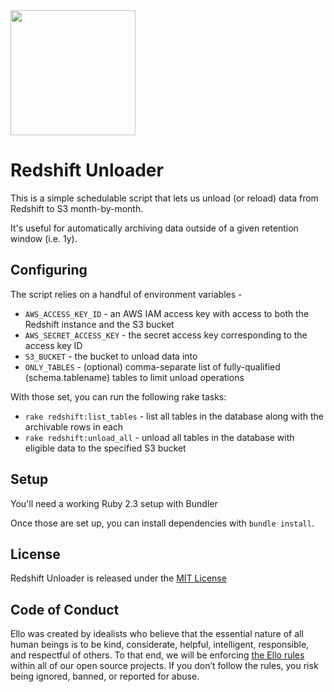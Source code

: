 <img src="http://d324imu86q1bqn.cloudfront.net/uploads/user/avatar/641/large_Ello.1000x1000.png" width="200px" height="200px" />

# Redshift Unloader

This is a simple schedulable script that lets us unload (or reload) data from Redshift to S3 month-by-month.

It's useful for automatically archiving data outside of a given retention window (i.e. 1y). 


## Configuring

The script relies on a handful of environment variables - 

- `AWS_ACCESS_KEY_ID` - an AWS IAM access key with access to both the Redshift instance and the S3 bucket
- `AWS_SECRET_ACCESS_KEY` - the secret access key corresponding to the access key ID
- `S3_BUCKET` - the bucket to unload data into
- `ONLY_TABLES` - (optional) comma-separate list of fully-qualified (schema.tablename) tables to limit unload operations

With those set, you  can run the following rake tasks:

- `rake redshift:list_tables` - list all tables in the database along with the archivable rows in each
- `rake redshift:unload_all` - unload all tables in the database with eligible data to the specified S3 bucket

## Setup

You'll need a working Ruby 2.3 setup with Bundler

Once those are set up, you can install dependencies with `bundle install`.

## License
Redshift Unloader is released under the [MIT License](blob/master/LICENSE.txt)

## Code of Conduct
Ello was created by idealists who believe that the essential nature of all human beings is to be kind, considerate, helpful, intelligent, responsible, and respectful of others. To that end, we will be enforcing [the Ello rules](https://ello.co/wtf/policies/rules/) within all of our open source projects. If you don’t follow the rules, you risk being ignored, banned, or reported for abuse.
